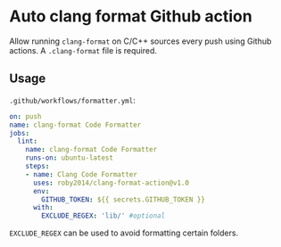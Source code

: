 # Auto clang format Github action

Allow running `clang-format` on C/C++ sources every push using Github actions. A `.clang-format` file is required.

## Usage

`.github/workflows/formatter.yml`:
```yml
on: push
name: clang-format Code Formatter
jobs:
  lint:
    name: clang-format Code Formatter
    runs-on: ubuntu-latest
    steps:
    - name: Clang Code Formatter
      uses: roby2014/clang-format-action@v1.0
      env:
        GITHUB_TOKEN: ${{ secrets.GITHUB_TOKEN }}
      with:
        EXCLUDE_REGEX: 'lib/' #optional
```

`EXCLUDE_REGEX` can be used to avoid formatting certain folders.
